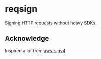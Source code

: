 # reqsign

Signing HTTP requests without heavy SDKs.

## Acknowledge

Inspired a lot from [aws-sigv4](https://crates.io/crates/aws-sigv4).
